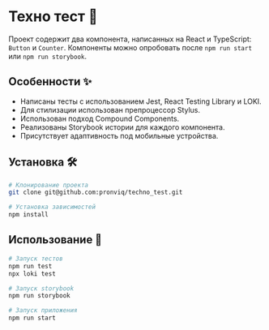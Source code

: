 # Техно тест 🚀

Проект содержит два компонента, написанных на React и TypeScript: `Button` и `Counter`.
Компоненты можно опробовать после `npm run start` или `npm run storybook`.

## Особенности ✨

  - Написаны тесты с использованием Jest, React Testing Library и LOKI.
  - Для стилизации использован препроцессор Stylus.
  - Использован подход Compound Components.
  - Реализованы Storybook истории для каждого компонента.
  - Присутствует адаптивность под мобильные устройства.

## Установка 🛠️
```bash
# Клонирование проекта
git clone git@github.com:pronviq/techno_test.git

# Установка зависимостей
npm install
```

## Использование 🤝
```bash
# Запуск тестов
npm run test
npx loki test

# Запуск storybook
npm run storybook

# Запуск приложения
npm run start
```

